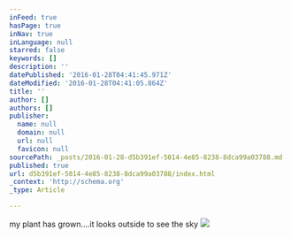 ```yaml
---
inFeed: true
hasPage: true
inNav: true
inLanguage: null
starred: false
keywords: []
description: ''
datePublished: '2016-01-28T04:41:45.971Z'
dateModified: '2016-01-28T04:41:05.864Z'
title: ''
author: []
authors: []
publisher:
  name: null
  domain: null
  url: null
  favicon: null
sourcePath: _posts/2016-01-28-d5b391ef-5014-4e85-8238-8dca99a03788.md
published: true
url: d5b391ef-5014-4e85-8238-8dca99a03788/index.html
_context: 'http://schema.org'
_type: Article

---
```

my plant has grown....it looks outside to see the sky
![](https://the-grid-user-content.s3-us-west-2.amazonaws.com/4009a77f-fd6e-4bbb-ab62-9fe9eebe0f03.jpg)